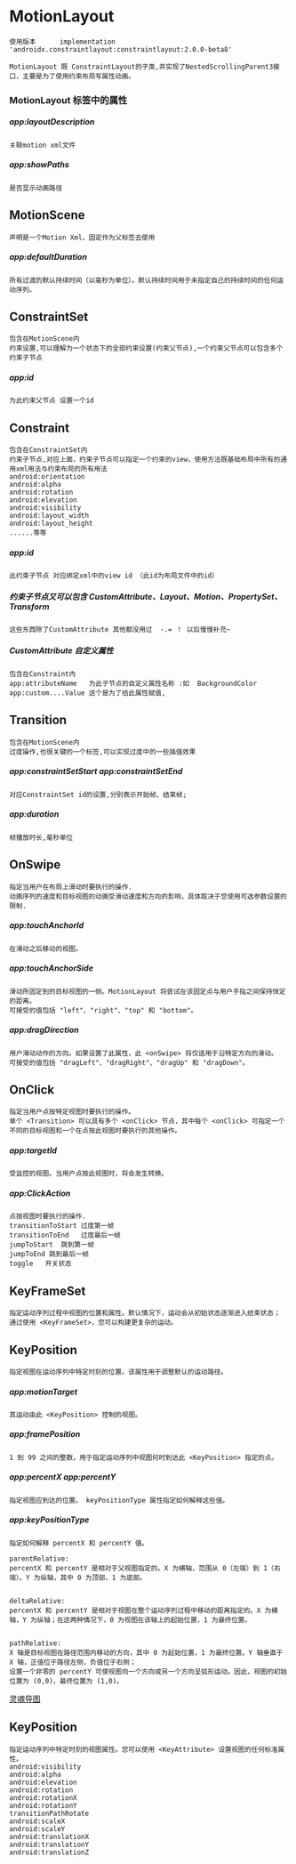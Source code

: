 # MotionLayout 

```
使用版本      implementation 'androidx.constraintlayout:constraintlayout:2.0.0-beta8'

MotionLayout 既 ConstraintLayout的子类,并实现了NestedScrollingParent3接口，主要是为了使用约束布局写属性动画。
```

### MotionLayout 标签中的属性

##### app:layoutDescription 
```
关联motion xml文件
```

##### app:showPaths 
```
是否显示动画路径
```

MotionScene
----

```
声明是一个Motion Xml，固定作为父标签去使用
```

#####  app:defaultDuration
```
所有过渡的默认持续时间（以毫秒为单位）。默认持续时间用于未指定自己的持续时间的任何运动序列。
```


ConstraintSet
----

```
包含在MotionScene内
约束设置,可以理解为一个状态下的全部约束设置(约束父节点),一个约束父节点可以包含多个约束子节点
```

##### app:id 
```
为此约束父节点 设置一个id 
```

Constraint
----

```
包含在ConstraintSet内
约束子节点,对应上面，约束子节点可以指定一个约束的view，使用方法既基础布局中所有的通用xml用法与约束布局的所有用法
android:orientation
android:alpha
android:rotation
android:elevation
android:visibility
android:layout_width
android:layout_height
......等等
```

##### app:id 
```
此约束子节点 对应绑定xml中的view id （此id为布局文件中的id）
```

##### 约束子节点又可以包含 CustomAttribute、Layout、Motion、PropertySet、Transform
```
这些东西除了CustomAttribute 其他都没用过  -.= ！ 以后慢慢补充~
```

##### CustomAttribute 自定义属性
```
包含在Constraint内
app:attributeName   为此子节点的自定义属性名称 :如  BackgroundColor
app:custom....Value 这个是为了给此属性赋值,
```

Transition
----
```
包含在MotionScene内
过度操作,也很关键的一个标签,可以实现过度中的一些插值效果
```

##### app:constraintSetStart    app:constraintSetEnd
```
对应ConstraintSet id的设置,分别表示开始帧、结束帧;
```

##### app:duration 
```
帧播放时长,毫秒单位
```

OnSwipe
----
```
指定当用户在布局上滑动时要执行的操作.
动画序列的速度和目标视图的动画受滑动速度和方向的影响，具体取决于您使用可选参数设置的限制.
```

##### app:touchAnchorId
```
在滑动之后移动的视图。
```

##### app:touchAnchorSide
```
滑动所固定到的目标视图的一侧。MotionLayout 将尝试在该固定点与用户手指之间保持恒定的距离。
可接受的值包括 "left"、"right"、"top" 和 "bottom"。
```

##### app:dragDirection
```
用户滑动动作的方向。如果设置了此属性，此 <onSwipe> 将仅适用于沿特定方向的滑动。
可接受的值包括 "dragLeft"、"dragRight"、"dragUp" 和 "dragDown"。
```

OnClick
----
```
指定当用户点按特定视图时要执行的操作。
单个 <Transition> 可以具有多个 <onClick> 节点，其中每个 <onClick> 可指定一个不同的目标视图和一个在点按此视图时要执行的其他操作。
```

##### app:targetId
```
受监控的视图。当用户点按此视图时，将会发生转换。
```

##### app:ClickAction
```
点按视图时要执行的操作. 
transitionToStart 过度第一帧
transitionToEnd   过度最后一帧
jumpToStart  跳到第一帧
jumpToEnd 跳到最后一帧
toggle   开关状态
```


KeyFrameSet
----
```
指定运动序列过程中视图的位置和属性。默认情况下，运动会从初始状态逐渐进入结束状态；
通过使用 <KeyFrameSet>，您可以构建更复杂的运动。
```


KeyPosition
----
```
指定视图在运动序列中特定时刻的位置。该属性用于调整默认的运动路径。
```

##### app:motionTarget
```
其运动由此 <KeyPosition> 控制的视图。
```

##### app:framePosition
```
1 到 99 之间的整数，用于指定运动序列中视图何时到达此 <KeyPosition> 指定的点。
```

##### app:percentX  app:percentY
```
指定视图应到达的位置。 keyPositionType 属性指定如何解释这些值。
```


##### app:keyPositionType
```
指定如何解释 percentX 和 percentY 值。

parentRelative:  
percentX 和 percentY 是相对于父视图指定的。X 为横轴，范围从 0（左端）到 1（右端）。Y 为纵轴，其中 0 为顶部，1 为底部。


deltaRelative:   
percentX 和 percentY 是相对于视图在整个运动序列过程中移动的距离指定的。X 为横轴，Y 为纵轴；在这两种情况下，0 为视图在该轴上的起始位置，1 为最终位置。


pathRelative:
X 轴是目标视图在路径范围内移动的方向，其中 0 为起始位置，1 为最终位置。Y 轴垂直于 X 轴，正值位于路径左侧，负值位于右侧；
设置一个非零的 percentY 可使视图向一个方向或另一个方向呈弧形运动。因此，视图的初始位置为 (0,0)，最终位置为 (1,0)。
```
[灵魂导图](https://github.com/FTDShanCai/-MyNotes/blob/master/Images/keyPositionType_pathRelative%E5%9D%90%E6%A0%87%E8%AF%B4%E6%98%8E.png) 


KeyPosition
----
```
指定运动序列中特定时刻的视图属性。您可以使用 <KeyAttribute> 设置视图的任何标准属性。
android:visibility
android:alpha
android:elevation
android:rotation
android:rotationX
android:rotationY
transitionPathRotate
android:scaleX
android:scaleY
android:translationX
android:translationY
android:translationZ
```




